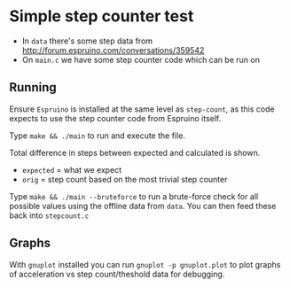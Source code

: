 Simple step counter test
========================

* In `data` there's some step data from http://forum.espruino.com/conversations/359542
* On `main.c` we have some step counter code which can be run on

## Running

Ensure `Espruino` is installed at the same level as `step-count`,
as this code expects to use the step counter code from Espruino
itself.

Type `make && ./main` to run and execute the file.

Total difference in steps between expected and calculated is shown.

* `expected` = what we expect
* `orig` = step count based on the most trivial step counter

Type `make && ./main --bruteforce` to run a brute-force check for all
possible values using the offline data from `data`. You can then feed
these back into `stepcount.c`

## Graphs

With `gnuplot` installed you can run `gnuplot -p gnuplot.plot` to plot graphs of acceleration vs step count/theshold data for debugging.
